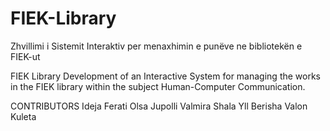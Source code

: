 # FIEK-Library
Zhvillimi i Sistemit Interaktiv per menaxhimin e punëve ne bibliotekën e FIEK-ut

FIEK Library
Development of an Interactive System for managing the works in the FIEK library within the subject Human-Computer Communication.

CONTRIBUTORS
Ideja Ferati
Olsa Jupolli
Valmira Shala
Yll Berisha
Valon Kuleta
